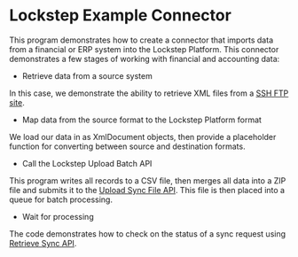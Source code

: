 # Lockstep Example Connector

This program demonstrates how to create a connector that imports data from a financial or ERP system into the Lockstep Platform.  This connector demonstrates a few stages of working with financial and accounting data:

* Retrieve data from a source system

In this case, we demonstrate the ability to retrieve XML files from a [SSH FTP site](https://en.wikipedia.org/wiki/SSH_File_Transfer_Protocol).

* Map data from the source format to the Lockstep Platform format

We load our data in as XmlDocument objects, then provide a placeholder function for converting between source and destination formats.

* Call the Lockstep Upload Batch API

This program writes all records to a CSV file, then merges all data into a ZIP file and submits it to the [Upload Sync File API](https://developer.lockstep.io/reference/post_api-v1-sync-zip).  This file is then placed into a queue for batch processing.

* Wait for processing

The code demonstrates how to check on the status of a sync request using [Retrieve Sync API](https://developer.lockstep.io/reference/get_api-v1-sync-id).
